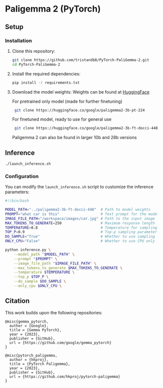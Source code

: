 # Paligemma 2 (PyTorch)

## Setup


### Installation

1. Clone this repository:
   ```bash
   git clone https://github.com/tristandb8/PyTorch-PaliGemma-2.git
   cd PyTorch-PaliGemma-2
   ```

2. Install the required dependencies:
   ```bash
   pip install -r requirements.txt
   ```

3. Download the model weights:
   Weights can be found at [HuggingFace](https://huggingface.co/collections/google/paligemma-2-release-67500e1e1dbfdd4dee27ba48)

   For pretrained only model (made for further finetuning)
   ```bash
    git clone https://huggingface.co/google/paligemma2-3b-pt-224
   ```
   For finetuned model, ready to use for general use
   ```bash
    git clone https://huggingface.co/google/paligemma2-3b-ft-docci-448
   ```

   Paligemma 2 can also be found in larger 10b and 28b versions

## Inference

```bash
./launch_inference.sh
```

### Configuration

You can modify the `launch_inference.sh` script to customize the inference parameters:

```bash
#!/bin/bash

MODEL_PATH="../paligemma2-3b-ft-docci-448"  # Path to model weights
PROMPT="what car is this"                   # Text prompt for the model
IMAGE_FILE_PATH="/workspace/images/car.jpg" # Path to the input image
MAX_TOKENS_TO_GENERATE=250                  # Maximum response length
TEMPERATURE=0.8                             # Temperature for sampling
TOP_P=0.9                                   # Top-p sampling parameter
DO_SAMPLE="True"                            # Whether to use sampling
ONLY_CPU="False"                            # Whether to use CPU only

python inference.py \
    --model_path "$MODEL_PATH" \
    --prompt "$PROMPT" \
    --image_file_path "$IMAGE_FILE_PATH" \
    --max_tokens_to_generate $MAX_TOKENS_TO_GENERATE \
    --temperature $TEMPERATURE \
    --top_p $TOP_P \
    --do_sample $DO_SAMPLE \
    --only_cpu $ONLY_CPU \
```

## Citation

This work builds upon the following repositories:

```
@misc{gemma_pytorch,
  author = {Google},
  title = {Gemma PyTorch},
  year = {2023},
  publisher = {GitHub},
  url = {https://github.com/google/gemma_pytorch}
}

@misc{pytorch_paligemma,
  author = {hkproj},
  title = {PyTorch Paligemma},
  year = {2023},
  publisher = {GitHub},
  url = {https://github.com/hkproj/pytorch-paligemma}
}
```